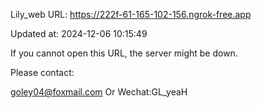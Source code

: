Lily_web URL: https://222f-61-165-102-156.ngrok-free.app

Updated at: 2024-12-06 10:15:49

If you cannot open this URL, the server might be down.

Please contact: 

goley04@foxmail.com Or Wechat:GL_yeaH